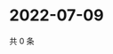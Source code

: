 # 2022-07-09

共 0 条

<!-- BEGIN WEIBO -->
<!-- 最后更新时间 Sat Jul 09 2022 11:37:03 GMT+0800 (China Standard Time) -->

<!-- END WEIBO -->
